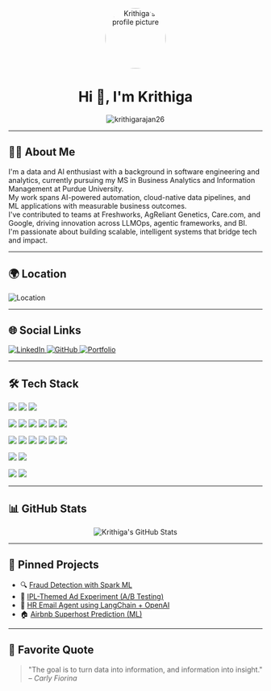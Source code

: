<!-- Profile Header -->
<p align="center">
  <img src="https://avatars.githubusercontent.com/krithigarajan26" width="120" style="border-radius:50%" alt="Krithiga's profile picture"/>
</p>
<h1 align="center">Hi 👋, I'm Krithiga</h1>
<p align="center">
  <img src="https://komarev.com/ghpvc/?username=krithigarajan26&label=Profile%20views&color=0e75b6&style=flat" alt="krithigarajan26" />
</p>

---

## 🧑‍💻 About Me

I'm a data and AI enthusiast with a background in software engineering and analytics, currently pursuing my MS in Business Analytics and Information Management at Purdue University.  
My work spans AI-powered automation, cloud-native data pipelines, and ML applications with measurable business outcomes.  
I've contributed to teams at Freshworks, AgReliant Genetics, Care.com, and Google, driving innovation across LLMOps, agentic frameworks, and BI.  
I'm passionate about building scalable, intelligent systems that bridge tech and impact.

---

## 🌍 Location

<p>
  <img src="https://img.shields.io/badge/Seattle,%20WA,%20USA-0078D4?style=flat&logo=googlemaps&logoColor=white" alt="Location"/>
</p>

---

## 🌐 Social Links

<p>
  <a href="https://linkedin.com/in/krithigarajan">
    <img src="https://img.shields.io/badge/LinkedIn-blue?logo=linkedin" alt="LinkedIn"/>
  </a>
  <a href="https://github.com/krithigarajan26">
    <img src="https://img.shields.io/badge/GitHub-000?logo=github&logoColor=white" alt="GitHub"/>
  </a>
  <a href="https://krithigarajan.vercel.app">
    <img src="https://img.shields.io/badge/Portfolio-000000?logo=vercel&logoColor=white" alt="Portfolio"/>
  </a>
</p>

---

## 🛠️ Tech Stack

<!-- Programming Languages -->
<p>
  <img src="https://img.shields.io/badge/Python-3776AB?style=for-the-badge&logo=python&logoColor=white"/>
  <img src="https://img.shields.io/badge/SQL-003B57?style=for-the-badge&logo=postgresql&logoColor=white"/>
  <img src="https://img.shields.io/badge/JavaScript-F7DF1E?style=for-the-badge&logo=javascript&logoColor=black"/>
</p>

<!-- AI/ML & Data -->
<p>
  <img src="https://img.shields.io/badge/LangChain-black?style=for-the-badge&logo=LangChain&logoColor=white"/>
  <img src="https://img.shields.io/badge/PyTorch-EE4C2C?style=for-the-badge&logo=pytorch&logoColor=white"/>
  <img src="https://img.shields.io/badge/TensorFlow-FF6F00?style=for-the-badge&logo=tensorflow&logoColor=white"/>
  <img src="https://img.shields.io/badge/Hugging%20Face-FFD21F?style=for-the-badge&logo=huggingface&logoColor=black"/>
  <img src="https://img.shields.io/badge/LLMOps-4B0082?style=for-the-badge"/>
  <img src="https://img.shields.io/badge/RAG-006400?style=for-the-badge"/>
</p>

<!-- Frameworks & Tools -->
<p>
  <img src="https://img.shields.io/badge/Flask-000000?style=for-the-badge&logo=flask&logoColor=white"/>
  <img src="https://img.shields.io/badge/Streamlit-FF4B4B?style=for-the-badge&logo=streamlit&logoColor=white"/>
  <img src="https://img.shields.io/badge/Docker-2496ED?style=for-the-badge&logo=docker&logoColor=white"/>
  <img src="https://img.shields.io/badge/Firebase-FFCA28?style=for-the-badge&logo=firebase&logoColor=black"/>
  <img src="https://img.shields.io/badge/Airflow-017CEE?style=for-the-badge&logo=apacheairflow&logoColor=white"/>
  <img src="https://img.shields.io/badge/GCP-4285F4?style=for-the-badge&logo=googlecloud&logoColor=white"/>
</p>

<!-- BI & Analytics -->
<p>
  <img src="https://img.shields.io/badge/Power%20BI-F2C811?style=for-the-badge&logo=powerbi&logoColor=black"/>
  <img src="https://img.shields.io/badge/Tableau-E97627?style=for-the-badge&logo=tableau&logoColor=white"/>
</p>

<!-- DevOps -->
<p>
  <img src="https://img.shields.io/badge/CI%2FCD-0078D4?style=for-the-badge&logo=githubactions&logoColor=white"/>
  <img src="https://img.shields.io/badge/GitHub%20Actions-2088FF?style=for-the-badge&logo=githubactions&logoColor=white"/>
</p>

---

## 📊 GitHub Stats

<p align="center">
  <img src="https://github-readme-stats.vercel.app/api?username=krithigarajan26&show_icons=true&theme=radical" alt="Krithiga's GitHub Stats"/>
</p>

---

## 📌 Pinned Projects

- 🔍 [Fraud Detection with Spark ML](https://github.com/krithigarajan26/spark-ml-fraud-detection)  
- 🏏 [IPL-Themed Ad Experiment (A/B Testing)](https://github.com/krithigarajan26/ipl-themed-ad-experiment)  
- 🤖 [HR Email Agent using LangChain + OpenAI](https://github.com/krithigarajan26/hr-ai-agent)  
- 🏠 [Airbnb Superhost Prediction (ML)](https://github.com/krithigarajan26/airbnb-superhost-prediction)

---

## 💬 Favorite Quote

> "The goal is to turn data into information, and information into insight." – *Carly Fiorina*
